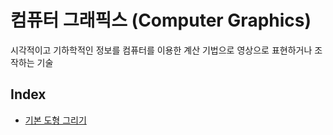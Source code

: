 # 컴퓨터 그래픽스 (Computer Graphics)
시각적이고 기하학적인 정보를 컴퓨터를 이용한 계산 기법으로 영상으로 표현하거나 조작하는 기술

## Index
- [기본 도형 그리기](DrawFiugure.md)

